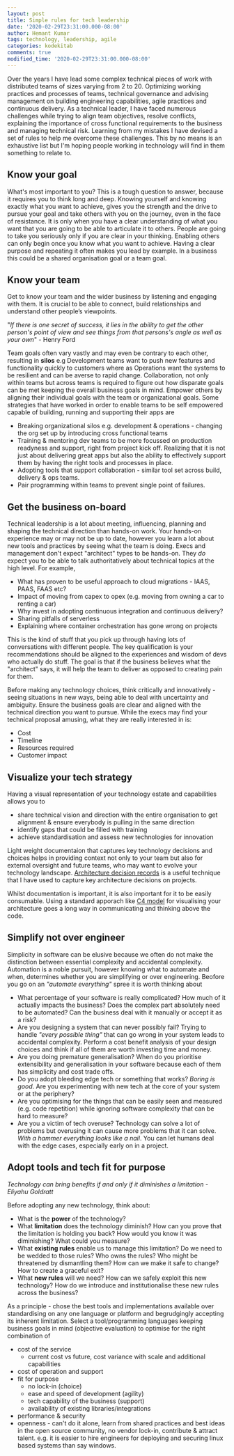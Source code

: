 ```yaml
---
layout: post
title: Simple rules for tech leadership
date: '2020-02-29T23:31:00.000-08:00'
author: Hemant Kumar
tags: technology, leadership, agile
categories: kodekitab
comments: true
modified_time: '2020-02-29T23:31:00.000-08:00'
---
```


Over the years I have lead some complex technical pieces of work with distributed teams of sizes varying from 2 to 20. Optimizing working practices and processes of teams, technical governance and advising management on building engineering capabilities, agile practices and continuous delivery. As a technical leader, I have faced numerous challenges while trying to align team objectives, resolve conflicts, explaining the importance of cross functional requirements to the business and managing technical risk. Learning from my mistakes I have devised a set of rules to help me overcome these challenges. This by no means is an exhaustive list but I'm hoping people working in technology will find in them something to relate to.

## Know your goal

What's most important to you? This is a tough question to answer, because it requires you to think long and deep. Knowing yourself and knowing exactly what you want to achieve, gives you the strength and the drive to pursue your goal and take others with you on the journey, even in the face of resistance. It is only when you have a clear understanding of what you want that you are going to be able to articulate it to others. People are going to take you seriously only if you are clear in your thinking. Enabling others can only begin once you know what you want to achieve. Having a clear purpose and repeating it often makes you lead by example. In a business this could be a shared organisation goal or a team goal.

## Know your team

Get to know your team and the wider business by listening and engaging with them. It is crucial to be able to connect, build relationships and understand other people’s viewpoints.

"*If there is one secret of success, it lies in the ability to get the other person's point of view and see things from that persons's angle as well as your own*" - Henry Ford

Team goals often vary vastly and may even be contrary to each other, resulting in **silos** e.g Development teams want to push new features and functionality quickly to customers where as Operations want the systems to be resilient and can be averse to rapid change. Collaboration, not only within teams but across teams is required to figure out how disparate goals can be met keeping the overall business goals in mind. Empower others by aligning their individual goals with the team or organizational goals. Some strategies that have worked in order to enable teams to be self empowered capable of building, running and supporting their apps are

* Breaking organizational silos e.g. development & operations - changing the org set up by introducing cross functional teams
* Training & mentoring dev teams to be more focussed on production readyness and support, right from project kick off. Realizing that it is not just about delivering great apps but also the ability to effectively support them by having the right tools and processes in place.
* Adopting tools that support collaboration - similar tool set across build, delivery & ops teams.
* Pair programming within teams to prevent single point of failures.

## Get the business on-board

Technical leadership is a lot about meeting, influencing, planning and shaping the technical direction than hands-on work. Your hands-on experience may or may not be up to date, however you learn a lot about new tools and practices by seeing what the team is doing. Execs and management don't expect "architect" types to be hands-on. They *do* expect you to be able to talk authoritatively about technical topics at the high level. For example,

* What has proven to be useful approach to cloud migrations - IAAS, PAAS, FAAS etc?
* Impact of moving from capex to opex (e.g. moving from owning a car to renting a car)
* Why invest in adopting continuous integration and continuous delivery?
* Sharing pitfalls of serverless
* Explaining where container orchestration has gone wrong on projects

This is the kind of stuff that you pick up through having lots of conversations with different people. The key qualification is your recommendations should be aligned to the experiences and wisdom of devs who actually do stuff. The goal is that if the business believes what the "architect" says, it will help the team to deliver as opposed to creating pain for them.

Before making any technology choices, think critically and innovatively - seeing situations in new ways, being able to deal with uncertainty and ambiguity. Ensure the business goals are clear and aligned with the technical direction you want to pursue. While the execs may find your technical proposal amusing, what they are really interested in is:

* Cost
* Timeline
* Resources required
* Customer impact

## Visualize your tech strategy

Having a visual representation of your technology estate and capabilities allows you to

* share technical vision and direction with the entire organisation to get alignment & ensure everybody is pulling in the same direction
* identify gaps that could be filled with training
* achieve standardisation and assess new technologies for innovation

Light weight documentaion that captures key technology decisions and choices helps in providing context not only to your team but also for external oversight and future teams, who may want to evolve your technology landscape. [Architecture decision records](https://github.com/joelparkerhenderson/architecture_decision_record) is a useful technique that I have used to capture key architecture decisions on projects.

Whilst documentation is important, it is also important for it to be easily consumable. Using a standard apporach like [C4 model](https://c4model.com/) for visualising your architecture goes a long way in communicating and thinking above the code.

## Simplify not over engineer

Simplicity in software can be elusive because we often do not make the distinction between essential complexity and accidental complexity. Automation is a noble pursuit, however knowing what to automate and when, determines whether you are simplifying or over engineering. Beofore you go on an *"automate everything"* spree it is worth thinking about

* What percentage of your software is really complicated? How much of it actually impacts the business? Does the complex part absolutely need to be automated? Can the business deal with it manually or accept it as a risk?
* Are you designing a system that can never possibly fail? Trying to handle *"every possible thing"* that can go wrong in your system leads to accidental complexity. Perform a cost benefit analysis of your design choices and think if all of them are worth investing time and money.
* Are you doing premature generalisation? When do you prioritise extensibility and generalisation in your software because each of them has simplicity and cost trade offs.
* Do you adopt bleeding edge tech or something that works? *Boring is good*. Are you experimenting with new tech at the core of your system or at the periphery?
* Are you optimising for the things that can be easily seen and measured (e.g. code repetition) while ignoring software complexity that can be hard to measure?
* Are you a victim of tech overuse? Technology can solve a lot of problems but overusing it can cause more problems that it can solve. *With a hammer everything looks like a nail*. You can let humans deal with the edge cases, especially early on in a project.

## Adopt tools and tech fit for purpose

*Technology can bring benefits if and only if it diminishes a limitation - Eliyahu Goldratt*

Before adopting any new technology, think about:

* What is the **power** of the technology?
* What **limitation** does the technology diminish? How can you prove that the limitation is holding you back? How would you know it was diminishing? What could you measure?
* What **existing rules** enable us to manage this limitation? Do we need to be wedded to those rules? Who owns the rules? Who might be threatened by dismantling them? How can we make it safe to change? How to create a graceful exit?
* What **new rules** will we need? How can we safely exploit this new technology? How do we introduce and institutionalise these new rules across the business?

As a principle - chose the best tools and implementations available over standardising on any one language or platform and begrudgingly accepting its inherent limitation. Select a tool/programming languages keeping business goals in mind (objective evaluation) to optimise for the right combination of

* cost of the service
    * current cost vs future, cost variance with scale and additional capabilities  
* cost of operation and support
* fit for purpose
    * no lock-in (choice)
    * ease and speed of development (agility)
    * tech capability of the business (support)
    * availability of existing libraries/integrations
* performance & security
* openness - can't do it alone, learn from shared practices and best ideas in the open source community, no vendor lock-in, contribute & attract talent. e.g. it is easier to hire engineers for deploying and securing linux based systems than say windows.
